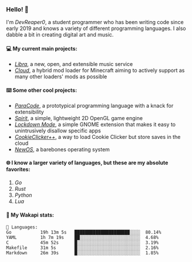 ### Hello! 👋

I'm _DevReaper0_, a student programmer who has been writing code since early 2019 and knows a variety of different programming languages. I also dabble a bit in creating digital art and music.

#### 💻 My current main projects:

-   _[Libra](https://github.com/LibraMusic)_, a new, open, and extensible music service
-   _[Cloud](https://github.com/CloudLoaderMC/CloudLoader)_, a hybrid mod loader for Minecraft aiming to actively support as many other loaders' mods as possible

#### ⌨️ Some other cool projects:

-   _[ParaCode](https://github.com/ParaCodeLang/ParaCode)_, a prototypical programming language with a knack for extensibility
-   _[Spirit](https://gitlab.com/DevReaper0/SpiritEngine)_, a simple, lightweight 2D OpenGL game engine
-   _[Lockdown Mode](https://github.com/DevReaper0/GNOME-LockdownMode)_, a simple GNOME extension that makes it easy to unintrusively disallow specific apps
-   _[CookieClicker++](https://github.com/DevReaper0/CookieClickerPlusPlus)_, a way to load Cookie Clicker but store saves in the cloud
-   _[NewOS](https://github.com/DevReaper0/NewOS)_, a barebones operating system

#### 🌐 I know a larger variety of languages, but these are my absolute favorites:

1. _Go_
2. _Rust_
3. _Python_
4. _Lua_

#### 📡 My Wakapi stats:

```text
💾 Languages:
Go           19h 13m 5s   █████████████████████░░░░  80.14%
YAML         1h 7m 19s    ██░░░░░░░░░░░░░░░░░░░░░░░  4.68%
C            45m 52s      █░░░░░░░░░░░░░░░░░░░░░░░░  3.19%
Makefile     31m 5s       █░░░░░░░░░░░░░░░░░░░░░░░░  2.16%
Markdown     26m 39s      █░░░░░░░░░░░░░░░░░░░░░░░░  1.85%
```
